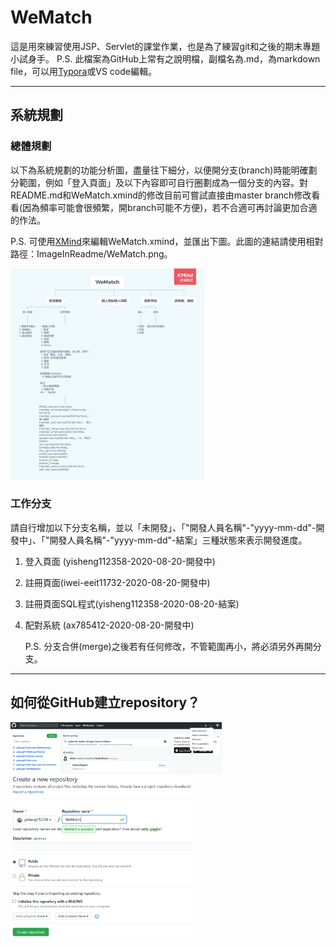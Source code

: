 # WeMatch

這是用來練習使用JSP、Servlet的課堂作業，也是為了練習git和之後的期末專題小試身手。
P.S. 此檔案為GitHub上常有之說明檔，副檔名為.md，為markdown file，可以用[Typora](https://typora.io/)或VS code編輯。

------

## 系統規劃

### 總體規劃

以下為系統規劃的功能分析圖，盡量往下細分，以便開分支(branch)時能明確劃分範圍，例如「登入頁面」及以下內容即可自行圈劃成為一個分支的內容。對README.md和WeMatch.xmind的修改目前可嘗試直接由master branch修改看看(因為頻率可能會很頻繁，開branch可能不方便)，若不合適可再討論更加合適的作法。

P.S. 可使用[XMind](https://www.xmind.net/)來編輯WeMatch.xmind，並匯出下圖。此圖的連結請使用相對路徑：ImageInReadme/WeMatch.png。

<img src="ImageInReadme/WeMatch.png" alt="WeMatch" style="zoom:33%;" />

### 工作分支

請自行增加以下分支名稱，並以「未開發」、「"開發人員名稱"-"yyyy-mm-dd"-開發中」、「"開發人員名稱"-"yyyy-mm-dd"-結案」三種狀態來表示開發進度。

1. 登入頁面 (yisheng112358-2020-08-20-開發中)

2. 註冊頁面(iwei-eeit11732-2020-08-20-開發中)

3. 註冊頁面SQL程式(yisheng112358-2020-08-20-結案)

4. 配對系統 (ax785412-2020-08-20-開發中)

   P.S. 分支合併(merge)之後若有任何修改，不管範圍再小，將必須另外再開分支。

------

## 如何從GitHub建立repository？



<img src="ImageInReadme/NewRepo.png" alt="image-20200818215307574" style="zoom:33%;" />

<img src="ImageInReadme/EditRepo.png" alt="image-20200818215442326" style="zoom:33%;" />